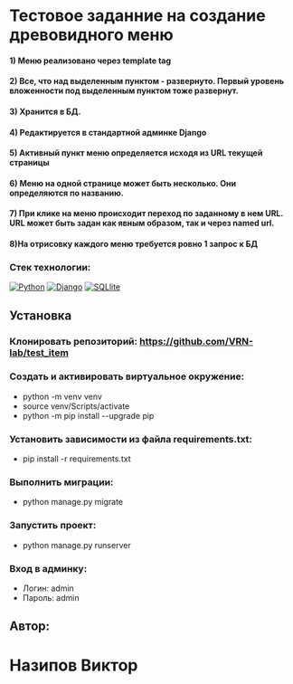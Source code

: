 # Тестовое заданние на создание древовидного меню
#### 1) Меню реализовано через template tag 
#### 2) Все, что над выделенным пунктом - развернуто. Первый уровень вложенности под выделенным пунктом тоже развернут.
#### 3) Хранится в БД.
#### 4) Редактируется в стандартной админке Django
#### 5) Активный пункт меню определяется исходя из URL текущей страницы
#### 6) Меню на одной странице может быть несколько. Они определяются по названию.
#### 7) При клике на меню происходит переход по заданному в нем URL. URL может быть задан как явным образом, так и через named url.
#### 8)На отрисовку каждого меню требуется ровно 1 запрос к БД
### Стек технологии:
[![Python](https://img.shields.io/badge/-Python-464646?style=flat-square&logo=Python)](https://www.python.org/) [![Django](https://img.shields.io/badge/-Django-464646?style=flat-square&logo=Django)](https://www.djangoproject.com/) [![SQLlite](https://img.shields.io/badge/-SQLlite-464646?style=flat-square&logo=SQLlite)](https://www.sqlite.org/)

## Установка
### Клонировать репозиторий: https://github.com/VRN-lab/test_item

### Cоздать и активировать виртуальное окружение:
- python -m venv venv
- source venv/Scripts/activate
- python -m pip install --upgrade pip

### Установить зависимости из файла requirements.txt: 
- pip install -r requirements.txt

### Выполнить миграции:
- python manage.py migrate

### Запустить проект:
- python manage.py runserver

### Вход в админку:
- Логин: admin
- Пароль: admin

## Автор:
# Назипов Виктор